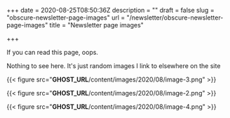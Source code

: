 +++
date = 2020-08-25T08:50:36Z
description = ""
draft = false
slug = "obscure-newsletter-page-images"
url = "/newsletter/obscure-newsletter-page-images"
title = "Newsletter page images"

+++


If you can read this page, oops.

Nothing to see here. It's just random images I link to elsewhere on the site

{{< figure src="__GHOST_URL__/content/images/2020/08/image-3.png" >}}

{{< figure src="__GHOST_URL__/content/images/2020/08/image-2.png" >}}

{{< figure src="__GHOST_URL__/content/images/2020/08/image-4.png" >}}

